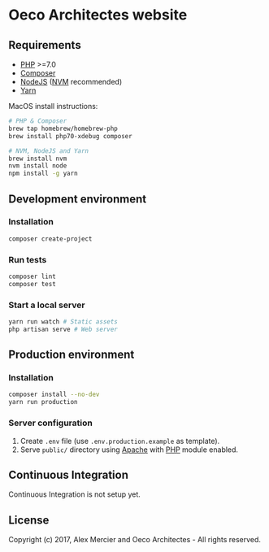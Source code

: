 Oeco Architectes website
========================


Requirements
------------

- [PHP](http://php.net/) >=7.0
- [Composer](https://getcomposer.org/)
- [NodeJS](https://nodejs.org/en/) ([NVM](https://github.com/creationix/nvm) recommended)
- [Yarn](https://yarnpkg.com/en/)

MacOS install instructions:
```bash
# PHP & Composer
brew tap homebrew/homebrew-php
brew install php70-xdebug composer

# NVM, NodeJS and Yarn
brew install nvm
nvm install node
npm install -g yarn
```


Development environment
-----------------------

### Installation

```bash
composer create-project
```

### Run tests

```bash
composer lint
composer test
```

### Start a local server

```bash
yarn run watch # Static assets
php artisan serve # Web server
```


Production environment
----------------------

### Installation

```bash
composer install --no-dev
yarn run production
```

### Server configuration

1. Create `.env` file (use `.env.production.example` as template).
2. Serve `public/` directory using [Apache](https://www.apache.org/) with
[PHP](http://php.net/) module enabled.


Continuous Integration
----------------------

Continuous Integration is not setup yet.


License
-------

Copyright (c) 2017, Alex Mercier and Oeco Architectes - All rights reserved.
